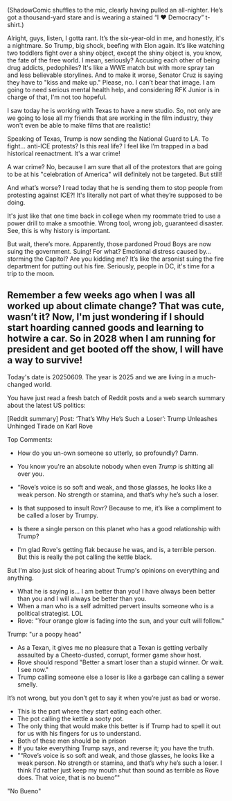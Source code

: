 (ShadowComic shuffles to the mic, clearly having pulled an all-nighter. He’s got a thousand-yard stare and is wearing a stained “I ❤️ Democracy” t-shirt.)

Alright, guys, listen, I gotta rant. It’s the six-year-old in me, and honestly, it's a nightmare. So Trump, big shock, beefing with Elon again. It’s like watching two toddlers fight over a shiny object, except the shiny object is, you know, the fate of the free world. I mean, seriously? Accusing each other of being drug addicts, pedophiles? It's like a WWE match but with more spray tan and less believable storylines. And to make it worse, Senator Cruz is saying they have to "kiss and make up." Please, no. I can’t bear that image. I am going to need serious mental health help, and considering RFK Junior is in charge of that, I'm not too hopeful.

I saw today he is working with Texas to have a new studio. So, not only are we going to lose all my friends that are working in the film industry, they won't even be able to make films that are realistic!

Speaking of Texas, Trump is now sending the National Guard to LA. To fight… anti-ICE protests? Is this real life? I feel like I’m trapped in a bad historical reenactment. It's a war crime!

A war crime?
No, because I am sure that all of the protestors that are going to be at his "celebration of America" will definitely not be targeted. But still!

And what’s worse? I read today that he is sending them to stop people from protesting against ICE?! It's literally not part of what they’re supposed to be doing.

It's just like that one time back in college when my roommate tried to use a power drill to make a smoothie. Wrong tool, wrong job, guaranteed disaster. See, this is why history is important.

But wait, there’s more. Apparently, those pardoned Proud Boys are now suing the government. Suing! For what? Emotional distress caused by… storming the Capitol? Are you kidding me? It’s like the arsonist suing the fire department for putting out his fire. Seriously, people in DC, it's time for a trip to the moon.

Remember a few weeks ago when I was all worked up about climate change? That was cute, wasn’t it? Now, I'm just wondering if I should start hoarding canned goods and learning to hotwire a car. So in 2028 when I am running for president and get booted off the show, I will have a way to survive!
---
Today's date is 20250609. The year is 2025 and we are living in a much-changed world.

You have just read a fresh batch of Reddit posts and a web search summary about the latest US politics:

[Reddit summary]
Post: ‘That’s Why He’s Such a Loser’: Trump Unleashes Unhinged Tirade on Karl Rove

Top Comments:
- How do you un-own someone so utterly, so profoundly? Damn.
- You know you're an absolute nobody when even *Trump* is shitting all over you.
- “Rove’s voice is so soft and weak, and those glasses, he looks like a weak person. No strength or stamina, and that’s why he’s such a loser.

- Is that supposed to insult Rovr? Because to me, it’s like a compliment to be called a loser by Trumpy.
- Is there a single person on this planet who has a good relationship with Trump?
- I'm glad Rove's getting flak because he was, and is, a terrible person. But this is really the pot calling the kettle black.

But I'm also just sick of hearing about Trump's opinions on everything and anything.
- What he is saying is... I am better than you! I have always been better than you and I will always be better than you.
- When a man who is a self admitted pervert insults someone who is a political strategist. LOL
- Rove: "Your orange glow is fading into the sun, and your cult will follow."

Trump: "ur a poopy head"
- As a Texan, it gives me no pleasure that a Texan is getting verbally assaulted by a Cheeto-dusted, corrupt, former game show host.
- Rove should respond "Better a smart loser than a stupid winner. Or wait. I see now."
- Trump calling someone else a loser is like a garbage can calling a sewer smelly.

It’s not wrong, but you don’t get to say it when you’re just as bad or worse.
- This is the part where they start eating each other.
- The pot calling the kettle a sooty pot.
- The only thing that would make this better is if Trump had to spell it out for us with his fingers for us to understand.
- Both of these men should be in prison
- If you take everything Trump says, and reverse it; you have the truth.
- "“Rove’s voice is so soft and weak, and those glasses, he looks like a weak person. No strength or stamina, and that’s why he’s such a loser. I think I'd rather just keep my mouth shut than sound as terrible as Rove does. That voice, that is no bueno”"

"No Bueno"